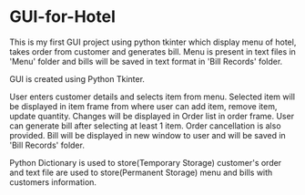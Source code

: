 # GUI-for-Hotel
This is my first GUI project using python tkinter which display menu of hotel, takes order from customer and generates bill.
Menu is present in text files in 'Menu' folder and bills will be saved in text format in 'Bill Records' folder.

GUI is created using Python Tkinter.

User enters customer details and selects item from menu.
Selected item will be displayed in item frame from where user can add item, remove item, update quantity.
Changes will be displayed in Order list in order frame.
User can generate bill after selecting at least 1 item.
Order cancellation is also provided.
Bill will be displayed in new window to user and will be saved in 'Bill Records' folder.

Python Dictionary is used to store(Temporary Storage) customer's order and text file are used to store(Permanent Storage) menu and bills with customers information.
